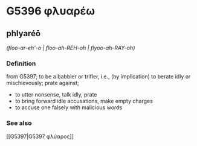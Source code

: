 # G5396 φλυαρέω

## phlyaréō

_(floo-ar-eh'-o | floo-ah-REH-oh | flyoo-ah-RAY-oh)_

### Definition

from G5397; to be a babbler or trifler, i.e., (by implication) to berate idly or mischievously; prate against; 

- to utter nonsense, talk idly, prate
- to bring forward idle accusations, make empty charges
- to accuse one falsely with malicious words

### See also

[[G5397|G5397 φλύαρος]]
